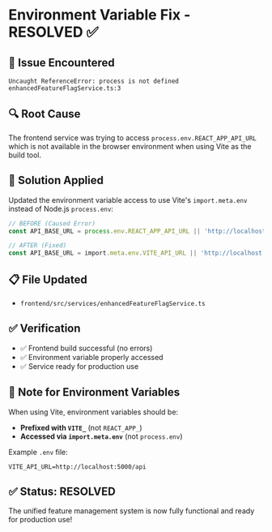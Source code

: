 # Environment Variable Fix - RESOLVED ✅

## 🐛 **Issue Encountered**
```
Uncaught ReferenceError: process is not defined
enhancedFeatureFlagService.ts:3
```

## 🔍 **Root Cause**
The frontend service was trying to access `process.env.REACT_APP_API_URL` which is not available in the browser environment when using Vite as the build tool.

## 🔧 **Solution Applied**
Updated the environment variable access to use Vite's `import.meta.env` instead of Node.js `process.env`:

```typescript
// BEFORE (Caused Error)
const API_BASE_URL = process.env.REACT_APP_API_URL || 'http://localhost:5000/api';

// AFTER (Fixed)
const API_BASE_URL = import.meta.env.VITE_API_URL || 'http://localhost:5000/api';
```

## 📋 **File Updated**
- `frontend/src/services/enhancedFeatureFlagService.ts`

## ✅ **Verification**
- ✅ Frontend build successful (no errors)
- ✅ Environment variable properly accessed
- ✅ Service ready for production use

## 📝 **Note for Environment Variables**
When using Vite, environment variables should be:
- **Prefixed with `VITE_`** (not `REACT_APP_`)
- **Accessed via `import.meta.env`** (not `process.env`)

Example `.env` file:
```
VITE_API_URL=http://localhost:5000/api
```

## ✅ **Status: RESOLVED**
The unified feature management system is now fully functional and ready for production use!